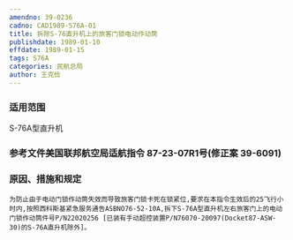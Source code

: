 ```yaml
---
amendno: 39-0236
cadno: CAD1989-S76A-01
title: 拆除S-76直升机上的旅客门锁电动作动筒
publishdate: 1989-01-10
effdate: 1989-01-15
tags: S76A
categories: 民航总局
author: 王克俭
---
```


### 适用范围 
S-76A型直升机

### 参考文件美国联邦航空局适航指令 87-23-07R1号(修正案 39-6091) 

### 原因、措施和规定 
    为防止由于电动门锁作动筒失效而导致旅客门锁卡死在锁紧位,要求在本指令生效后的25飞行小时内,按照西科斯基紧急服务通告ASBNO76-52-10A,拆下S-76A型直升机左右旅客门上的电动门锁作动筒件号P/N22020256 [已装有手动超控装置P/N76070-20097(Docket87-ASW-30)的S-76A直升机除外]。
